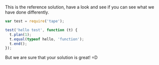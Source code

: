 This is the reference solution, have a look and see if you can see what we have done differently.

```javascript
var test = require('tape');

test('hello test', function (t) {
  t.plan(1);
  t.equal(typeof hello, 'function');
  t.end();
});
```

But we are sure that your solution is great! =D
